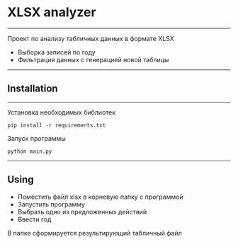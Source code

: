 # XLSX analyzer #
***
Проект по анализу табличных данных в формате XLSX
* Выборка записей по году
* Фильтрация данных с генерацией новой таблицы
***
## Installation  ##
***
Установка необходимых библиотек

    pip install -r requirements.txt
Запуск программы

    python main.py
***
## Using ##
* Поместить файл xlsx в корневую папку с программой
* Запустить программу
* Выбрать одно из предложенных действий
* Ввести год

В папке сформируется результирующий табличный файл
